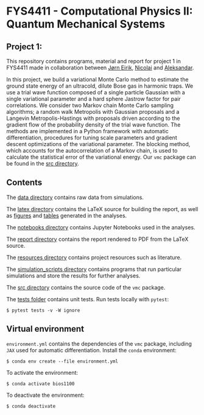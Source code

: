 # FYS4411 - Computational Physics II: Quantum Mechanical Systems

## Project 1:

This repository contains programs, material and report for project 1 in FYS4411 made in collaboration between [Jørn Eirik](https://github.com/JornEirikBetten), [Nicolai](https://github.com/nicolossus) and [Aleksandar](https://github.com/aleksda).

In this project, we build a variational Monte Carlo method to estimate the ground state energy of an ultracold, dilute Bose gas in harmonic traps. We use a trial wave function composed of a single particle Gaussian with a single variational parameter and a hard sphere Jastrow factor for pair correlations. We consider two Markov chain Monte Carlo sampling algorithms; a random walk Metropolis with Gaussian proposals and a Langevin Metropolis-Hastings with proposals driven according to the gradient flow of the probability density of the trial wave function. The methods are implemented in a Python framework with automatic differentiation, procedures for tuning scale parameters and gradient descent optimizations of the variational parameter. The blocking method, which accounts for the autocorrelation of a Markov chain, is used to calculate the statistical error of the variational energy. Our `vmc` package can be found in the [src directory](https://github.com/nicolossus/FYS4411-Project1/tree/main/src).

## Contents

The [data directory](https://github.com/nicolossus/FYS4411-Project1/tree/main/notebooks) contains raw data from simulations.

The [latex directory](https://github.com/nicolossus/FYS4411-Project1/tree/main/latex) contains the LaTeX source for building the report, as well as [figures](https://github.com/nicolossus/FYS4411-Project1/tree/main/latex/figures) and [tables](https://github.com/nicolossus/FYS4411-Project1/tree/main/tables) generated in the analyses.

The [notebooks directory](https://github.com/nicolossus/FYS4411-Project1/tree/main/notebooks) contains Jupyter Notebooks used in the analyses.

The [report directory](https://github.com/nicolossus/FYS4411-Project1/tree/main/report) contains the report rendered to PDF from the LaTeX source.

The [resources directory](https://github.com/nicolossus/FYS4411-Project1/tree/main/resources) contains project resources such as literature.

The [simulation_scripts directory](https://github.com/nicolossus/FYS4411-Project1/tree/main/simulation_scripts) contains programs that run particular simulations and store the results for further analyses.

The [src directory](https://github.com/nicolossus/FYS4411-Project1/tree/main/src) contains the source code of the `vmc` package.

The [tests folder](https://github.com/FYS4411-Project1/tree/main/tests) contains unit tests. Run tests locally with `pytest`:

    $ pytest tests -v -W ignore

## Virtual environment
`environment.yml` contains the dependencies of the `vmc` package, including `JAX` used for automatic differentiation. Install the `conda` environment:

    $ conda env create --file environment.yml

To activate the environment:

    $ conda activate bios1100

To deactivate the environment:

    $ conda deactivate

